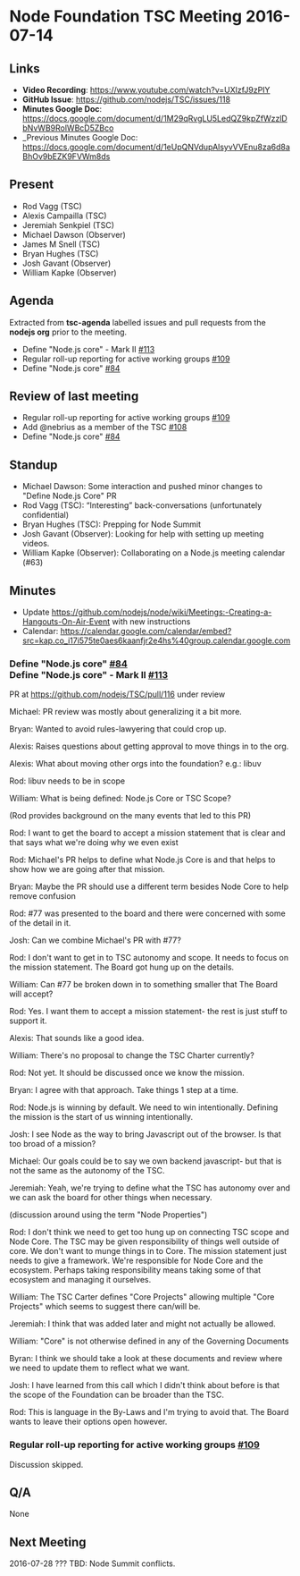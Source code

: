 # Node Foundation TSC Meeting 2016-07-14

## Links

* **Video Recording**: https://www.youtube.com/watch?v=UXlzfJ9zPIY
* **GitHub Issue**: https://github.com/nodejs/TSC/issues/118
* **Minutes Google Doc**: <https://docs.google.com/document/d/1M29qRvgLU5LedQZ9kpZfWzzlDbNvWB9RolWBcD5ZBco>
* _Previous Minutes Google Doc: <https://docs.google.com/document/d/1eUpQNVdupAlsyvVVEnu8za6d8aBhOv9bEZK9FVWm8ds>

## Present

* Rod Vagg (TSC)
* Alexis Campailla (TSC)
* Jeremiah Senkpiel (TSC)
* Michael Dawson (Observer)
* James M Snell (TSC)
* Bryan Hughes (TSC)
* Josh Gavant (Observer)
* William Kapke (Observer)

## Agenda

Extracted from **tsc-agenda** labelled issues and pull requests from the **nodejs org** prior to the meeting.
* Define "Node.js core" - Mark II [#113](https://github.com/nodejs/TSC/issues/113)
* Regular roll-up reporting for active working groups [#109](https://github.com/nodejs/TSC/issues/109)
* Define "Node.js core" [#84](https://github.com/nodejs/TSC/issues/84)

## Review of last meeting

* Regular roll-up reporting for active working groups [#109](https://github.com/nodejs/TSC/issues/109)
* Add @nebrius as a member of the TSC [#108](https://github.com/nodejs/TSC/pull/108)
* Define "Node.js core" [#84](https://github.com/nodejs/TSC/issues/84)

## Standup

* Michael Dawson: Some interaction and pushed minor changes to "Define Node.js Core" PR
* Rod Vagg (TSC): “Interesting” back-conversations (unfortunately confidential)
* Bryan Hughes (TSC): Prepping for Node Summit
* Josh Gavant (Observer): Looking for help with setting up meeting videos.
* William Kapke (Observer): Collaborating on a Node.js meeting calendar (#63)

## Minutes

- Update https://github.com/nodejs/node/wiki/Meetings:-Creating-a-Hangouts-On-Air-Event with new instructions
- Calendar: https://calendar.google.com/calendar/embed?src=kap.co_i17i575te0aes6kaanfjr2e4hs%40group.calendar.google.com

### Define "Node.js core" [#84](https://github.com/nodejs/TSC/issues/84)<br>Define "Node.js core" - Mark II [#113](https://github.com/nodejs/TSC/issues/113)

PR at https://github.com/nodejs/TSC/pull/116 under review

Michael: PR review was mostly about generalizing it a bit more.

Bryan: Wanted to avoid rules-lawyering that could crop up.

Alexis: Raises questions about getting approval to move things in to the org.

Alexis: What about moving other orgs into the foundation? e.g.: libuv

Rod: libuv needs to be in scope

William: What is being defined: Node.js Core or TSC Scope?

(Rod provides background on the many events that led to this PR)

Rod: I want to get the board to accept a mission statement that is clear and that says what we're doing why we even exist

Rod: Michael's PR helps to define what Node.js Core is and that helps to show how we are going after that mission.

Bryan: Maybe the PR should use a different term besides Node Core to help remove confusion

Rod: #77 was presented to the board and there were concerned with some of the detail in it.

Josh: Can we combine Michael's PR with #77?

Rod: I don't want to get in to TSC autonomy and scope. It needs to focus on the mission statement. The Board got hung up on the details.

William: Can #77 be broken down in to something smaller that The Board will accept?

Rod: Yes. I want them to accept a mission statement- the rest is just stuff to support it.

Alexis: That sounds like a good idea.

William: There's no proposal to change the TSC Charter currently?

Rod: Not yet. It should be discussed once we know the mission.

Bryan: I agree with that approach. Take things 1 step at a time.

Rod: Node.js is winning by default. We need to win intentionally. Defining the mission is the start of us winning intentionally.

Josh: I see Node as the way to bring Javascript out of the browser. Is that too broad of a mission?

Michael: Our goals could be to say we own backend javascript- but that is not the same as the autonomy of the TSC.

Jeremiah: Yeah, we're trying to define what the TSC has autonomy over and we can ask the board for other things when necessary.

(discussion around using the term "Node Properties")

Rod: I don't think we need to get too hung up on connecting TSC scope and Node Core. The TSC may be given responsibility of things well outside of core. We don't want to munge things in to Core. The mission statement just needs to give a framework. We're responsible for Node Core and the ecosystem. Perhaps taking responsibility means taking some of that ecosystem and managing it ourselves.

William: The TSC Carter defines "Core Projects" allowing multiple "Core Projects" which seems to suggest there can/will be.

Jeremiah: I think that was added later and might not actually be allowed.

William: "Core" is not otherwise defined in any of the Governing Documents

Byran: I think we should take a look at these documents and review where we need to update them to reflect what we want.

Josh: I have learned from this call which I didn't think about before is that the scope of the Foundation can be broader than the TSC.

Rod: This is language in the By-Laws and I'm trying to avoid that. The Board wants to leave their options open however.

### Regular roll-up reporting for active working groups [#109](https://github.com/nodejs/TSC/issues/109)
Discussion skipped.

## Q/A

None

## Next Meeting

2016-07-28 ??? TBD: Node Summit conflicts.
